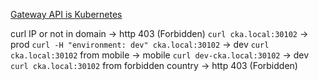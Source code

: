 
[Gateway API is Kubernetes ](https://gateway-api.sigs.k8s.io/#:~:text=Gateway%20API%20is%20an%20interface,to%20instantiate%20and%20its%20configuration.)

curl IP  or not in domain -> http 403 (Forbidden)
`curl cka.local:30102` -> prod
`curl -H "environment: dev" cka.local:30102` -> dev
`curl cka.local:30102`    from mobile -> mobile
`curl dev-cka.local:30102` -> dev
`curl cka.local:30102` from forbidden country -> http 403 (Forbidden)